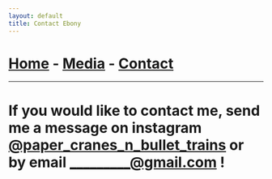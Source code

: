```yaml
---
layout: default
title: Contact Ebony
---
```

# [Home](/) - [Media](/media.md) - [Contact](/contact.md)
---
# If you would like to contact me, send me a message on instagram [@paper_cranes_n_bullet_trains](https://www.instagram.com/paper_cranes_n_bullet_trains/) or by email _________@gmail.com !
<style>
  h1 {
    max-width: 100%
  }
</style>
